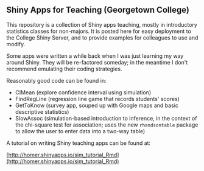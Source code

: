 ## Shiny Apps for Teaching (Georgetown College)

This repository is a collection of Shiny apps teaching, mostly in introductory statistics classes for non-majors.  It is posted here for easy deployment to the College Shiny Server, and to provide examples for colleagues to use and modify.

Some apps were written a while back when I was just learning my way around Shiny.  They will be re-factored someday; in the meantime I don't recommend emulating their coding strategies.

Reasonably good code can be found in:

* CIMean (explore confidence interval using simulation)
* FindRegLine (regression line game that records students' scores)
* GetToKnow (survey app, souped up with Google maps and basic descriptive statistics)
* SlowAssoc (simulation-based introduction to inference, in the context of the chi-square test for association; uses the new `rhandsontable` package to allow the user to enter data into a two-way table)

A tutorial on writing Shiny teaching apps can be found at:

[http://homer.shinyapps.io/sim_tutorial_Rmd](http://homer.shinyapps.io/sim_tutorial_Rmd)
